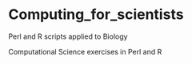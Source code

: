# Computing_for_scientists
Perl and R scripts applied to Biology


Computational Science exercises in Perl and R
